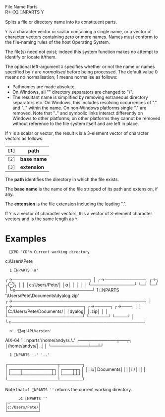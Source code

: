 <div class="heading">
  <div class="name">File Name Parts</div>
  <div class="command">R←{X} ⎕NPARTS Y</div>
</div>

Splits a file or directory name into its constituent parts.

`Y` is a character vector or scalar containing a single name, or a vector of character vectors containing zero or more names. Names must conform to the file-naming rules of the host Operating System.

The file(s) need not exist; indeed this system function makes no attempt to identify or locate it/them.

The optional left-argument `X` specifies whether or not the name or names specified by `Y` are *normalised* before being processed. The default value 0 means no normalisation; 1 means normalise as follows:

- Pathnames are made absolute.
- On Windows, all "\" directory separators are changed to "/".
- The resultant name is simplified by removing extraneous directory separators etc. On Windows, this includes resolving occurrences of "." and ".."  within the name. On non-Windows platforms single "." are removed. Note that ".." and symbolic links interact differently on Windows to other platforms; on other platforms they cannot be removed without reference to the file system itself and are left in place. 

If `Y` is a scalar or vector, the result `R` is a 3-element vector of character vectors as follows:

| `[1]` | **path** |
| --- | --- |
| `[2]` | **base name** |
| `[3]` | **extension** |

The **path** identifies the directory in which the file exists.

The **base name** is the name of the file stripped of its path and extension, if any.

The **extension** is the file extension including the leading ".".

If `Y` is a vector of character vectors, `R` is a vector of 3-element character vectors and is the same length as `Y`.

# Examples
      ⎕CMD 'CD'⍝ Current working directory
c:\Users\Pete
			
      1 ⎕NPARTS 'α'
┌→─────────────────────────┐
│ ┌→─────────────┐ ┌→┐ ┌⊖┐ │
│ │c:/Users/Pete/│ │α│ │ │ │
│ └──────────────┘ └─┘ └─┘ │
└∊─────────────────────────┘
      1 ⎕NPARTS '\Users\Pete\Documents\dyalog.zip'
┌→───────────────────────────────────────────┐
│ ┌→───────────────────────┐ ┌→─────┐ ┌→───┐ │
│ │C:/Users/Pete/Documents/│ │dyalog│ │.zip│ │
│ └────────────────────────┘ └──────┘ └────┘ │
└∊───────────────────────────────────────────┘

      ⊃'.'⎕wg'APLVersion'
AIX-64
      1 ⎕nparts'/home/andys/./..'
┌────────────┬──┬┐
│/home/andys/│..││
└────────────┴──┴┘

      1 ⎕NPARTS '.' '..'
┌────────────────┬───────┐
│┌───┬─────────┬┐│┌───┬┬┐│
││i:/│Documents││││i:/││││
│└───┴─────────┴┘│└───┴┴┘│
└────────────────┴───────┘		

Note that `⊃1 ⎕NPARTS ''` returns the current working directory.
```apl
      ⊃1 ⎕NPARTS ''
┌→─────────────┐
│c:/Users/Pete/│
└──────────────┘

```
